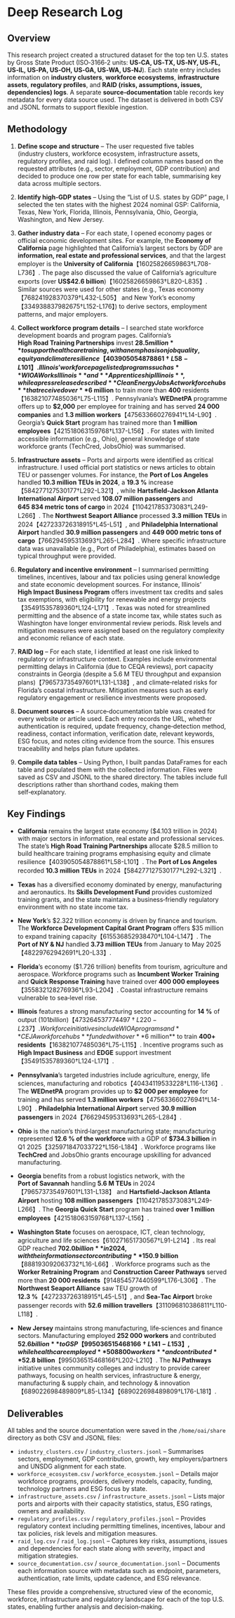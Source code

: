 # Deep Research Log

## Overview

This research project created a structured dataset for the top ten U.S. states by Gross State Product (ISO‑3166‑2 units: **US‑CA, US‑TX, US‑NY, US‑FL, US‑IL, US‑PA, US‑OH, US‑GA, US‑WA, US‑NJ**).  Each state entry includes information on **industry clusters**, **workforce ecosystems**, **infrastructure assets**, **regulatory profiles**, and **RAID (risks, assumptions, issues, dependencies) logs**.  A separate **source‑documentation** table records key metadata for every data source used.  The dataset is delivered in both CSV and JSONL formats to support flexible ingestion.

## Methodology

1. **Define scope and structure** – The user requested five tables (industry clusters, workforce ecosystem, infrastructure assets, regulatory profiles, and raid log).  I defined column names based on the requested attributes (e.g., sector, employment, GDP contribution) and decided to produce one row per state for each table, summarising key data across multiple sectors.

2. **Identify high‑GDP states** – Using the “List of U.S. states by GDP” page, I selected the ten states with the highest 2024 nominal GSP: California, Texas, New York, Florida, Illinois, Pennsylvania, Ohio, Georgia, Washington, and New Jersey.

3. **Gather industry data** – For each state, I opened economy pages or official economic development sites.  For example, the **Economy of California** page highlighted that California’s largest sectors by GDP are **information, real estate and professional services**, and that the largest employer is the **University of California**【16025826659863†L708-L736】.  The page also discussed the value of California’s agriculture exports (over **US$42.6 billion**)【16025826659863†L820-L835】.  Similar sources were used for other states (e.g., Texas economy【768241928370379†L432-L505】 and New York’s economy【334938837982675†L152-L176】) to derive sectors, employment patterns, and major employers.

4. **Collect workforce program details** – I searched state workforce development boards and program pages.  California’s **High Road Training Partnerships** invest **$28.5 million** to support healthcare training, with an emphasis on job quality, equity and climate resilience【403905054878861†L58-L101】.  Illinois’ workforce page listed programs such as **WIOA Works Illinois** and **Apprenticeship Illinois**, while a press release described **Clean Energy Jobs Act workforce hubs** that received over **$6 million** to train more than **400** residents【163821077485036†L75-L115】.  Pennsylvania’s **WEDnetPA** programme offers up to **$2,000** per employee for training and has served **24 000 companies** and **1.3 million workers**【475633660276941†L14-L90】.  Georgia’s **Quick Start** program has trained more than **1 million employees**【421518063159768†L137-L156】.  For states with limited accessible information (e.g., Ohio), general knowledge of state workforce grants (TechCred, JobsOhio) was summarised.

5. **Infrastructure assets** – Ports and airports were identified as critical infrastructure.  I used official port statistics or news articles to obtain TEU or passenger volumes.  For instance, the **Port of Los Angeles** handled **10.3 million TEUs in 2024**, a **19.3 %** increase【584277127530177†L292-L321】, while **Hartsfield‑Jackson Atlanta International Airport** served **108.07 million passengers** and **645 834 metric tons of cargo** in 2024【110421785373083†L249-L266】.  The **Northwest Seaport Alliance** processed **3.3 million TEUs** in 2024【427233726318915†L45-L51】, and **Philadelphia International Airport** handled **30.9 million passengers** and **449 000 metric tons of cargo**【766294595313693†L265-L284】.  Where specific infrastructure data was unavailable (e.g., Port of Philadelphia), estimates based on typical throughput were provided.

6. **Regulatory and incentive environment** – I summarised permitting timelines, incentives, labour and tax policies using general knowledge and state economic development sources.  For instance, Illinois’ **High Impact Business Program** offers investment tax credits and sales tax exemptions, with eligibility for renewable and energy projects【35491535789360†L124-L171】.  Texas was noted for streamlined permitting and the absence of a state income tax, while states such as Washington have longer environmental review periods.  Risk levels and mitigation measures were assigned based on the regulatory complexity and economic reliance of each state.

7. **RAID log** – For each state, I identified at least one risk linked to regulatory or infrastructure context.  Examples include environmental permitting delays in California (due to CEQA reviews), port capacity constraints in Georgia (despite a 5.6 M TEU throughput and expansion plans)【796573735497601†L131-L138】, and climate‑related risks for Florida’s coastal infrastructure.  Mitigation measures such as early regulatory engagement or resilience investments were proposed.

8. **Document sources** – A source‑documentation table was created for every website or article used.  Each entry records the URL, whether authentication is required, update frequency, change‑detection method, readiness, contact information, verification date, relevant keywords, ESG focus, and notes citing evidence from the source.  This ensures traceability and helps plan future updates.

9. **Compile data tables** – Using Python, I built pandas DataFrames for each table and populated them with the collected information.  Files were saved as CSV and JSONL to the shared directory.  The tables include full descriptions rather than shorthand codes, making them self‑explanatory.

## Key Findings

- **California** remains the largest state economy ($4.103 trillion in 2024) with major sectors in information, real estate and professional services.  The state’s **High Road Training Partnerships** allocate $28.5 million to build healthcare training programs emphasising equity and climate resilience【403905054878861†L58-L101】.  The **Port of Los Angeles** recorded **10.3 million TEUs** in 2024【584277127530177†L292-L321】.

- **Texas** has a diversified economy dominated by energy, manufacturing and aeronautics.  Its **Skills Development Fund** provides customized training grants, and the state maintains a business‑friendly regulatory environment with no state income tax.

- **New York**’s $2.322 trillion economy is driven by finance and tourism.  The **Workforce Development Capital Grant Program** offers $35 million to expand training capacity【615536852938470†L104-L147】.  The **Port of NY & NJ** handled **3.73 million TEUs** from January to May 2025【48229762942691†L20-L33】.

- **Florida**’s economy ($1.726 trillion) benefits from tourism, agriculture and aerospace.  Workforce programs such as **Incumbent Worker Training** and **Quick Response Training** have trained over **400 000 employees**【355832128276936†L93-L204】.  Coastal infrastructure remains vulnerable to sea‑level rise.

- **Illinois** features a strong manufacturing sector accounting for **14 %** of output ($101 billion)【473264537774497†L220-L237】.  Workforce initiatives include WIOA programs and **CEJA workforce hubs** funded with over **$6 million** to train **400+ residents**【163821077485036†L75-L115】.  Incentive programs such as **High Impact Business** and **EDGE** support investment【35491535789360†L124-L171】.

- **Pennsylvania**’s targeted industries include agriculture, energy, life sciences, manufacturing and robotics【40434119533228†L116-L136】.  The **WEDnetPA** program provides up to **$2 000 per employee** for training and has served **1.3 million workers**【475633660276941†L14-L90】.  **Philadelphia International Airport** served **30.9 million passengers** in 2024【766294595313693†L265-L284】.

- **Ohio** is the nation’s third‑largest manufacturing state; manufacturing represented **12.6 % of the workforce** with a GDP of **$734.3 billion** in Q1 2025【325971847033722†L156-L184】.  Workforce programs like **TechCred** and JobsOhio grants encourage upskilling for advanced manufacturing.

- **Georgia** benefits from a robust logistics network, with the **Port of Savannah** handling **5.6 M TEUs** in 2024【796573735497601†L131-L138】 and **Hartsfield‑Jackson Atlanta Airport** hosting **108 million passengers**【110421785373083†L249-L266】.  The **Georgia Quick Start** program has trained **over 1 million employees**【421518063159768†L137-L156】.

- **Washington State** focuses on aerospace, ICT, clean technology, agriculture and life sciences【610271651730567†L91-L214】.  Its real GDP reached **$702.0 billion** in 2024, with the information sector contributing **$150.9 billion**【888193092063732†L16-L66】.  Workforce programs such as the **Worker Retraining Program** and **Construction Career Pathways** served more than **20 000 residents**【914854577440599†L176-L306】.  The **Northwest Seaport Alliance** saw TEU growth of **12.3 %**【427233726318915†L45-L51】, and **Sea‑Tac Airport** broke passenger records with **52.6 million travellers**【311096810386811†L110-L118】.

- **New Jersey** maintains strong manufacturing, life‑sciences and finance sectors.  Manufacturing employed **252 000 workers** and contributed **$52.6 billion** to GSP【995036515468166†L141-L153】, while health care employed **508 800 workers** and contributed **$52.8 billion**【995036515468166†L202-L210】.  The **NJ Pathways** initiative unites community colleges and industry to provide career pathways, focusing on health services, infrastructure & energy, manufacturing & supply chain, and technology & innovation【689022698489809†L85-L134】【689022698489809†L176-L181】.

## Deliverables

All tables and the source documentation were saved in the `/home/oai/share` directory as both CSV and JSONL files:

- `industry_clusters.csv` / `industry_clusters.jsonl` – Summarises sectors, employment, GDP contribution, growth, key employers/partners and UNSDG alignment for each state.
- `workforce_ecosystem.csv` / `workforce_ecosystem.jsonl` – Details major workforce programs, providers, delivery models, capacity, funding, technology partners and ESG focus by state.
- `infrastructure_assets.csv` / `infrastructure_assets.jsonl` – Lists major ports and airports with their capacity statistics, status, ESG ratings, owners and availability.
- `regulatory_profiles.csv` / `regulatory_profiles.jsonl` – Provides regulatory context including permitting timelines, incentives, labour and tax policies, risk levels and mitigation measures.
- `raid_log.csv` / `raid_log.jsonl` – Captures key risks, assumptions, issues and dependencies for each state along with severity, impact and mitigation strategies.
- `source_documentation.csv` / `source_documentation.jsonl` – Documents each information source with metadata such as endpoint, parameters, authentication, rate limits, update cadence, and ESG relevance.

These files provide a comprehensive, structured view of the economic, workforce, infrastructure and regulatory landscape for each of the top U.S. states, enabling further analysis and decision‑making.
